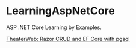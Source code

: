 # LearningAspNetCore #



ASP .NET Core Learning by Examples.



[TheaterWeb: Razor CRUD and EF Core with pgsql](./TheaterWeb)

